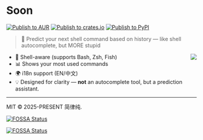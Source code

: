 # Soon


[![Publish to AUR](https://github.com/HsiangNianian/soon/actions/workflows/publish-aur.yml/badge.svg)](https://github.com/HsiangNianian/soon/actions/workflows/publish-aur.yml)
[![Publish to crates.io](https://github.com/HsiangNianian/soon/actions/workflows/publish-crates.yml/badge.svg)](https://github.com/HsiangNianian/soon/actions/workflows/publish-crates.yml)
[![Publish to PyPI](https://github.com/HsiangNianian/soon/actions/workflows/publish-pypi.yml/badge.svg)](https://github.com/HsiangNianian/soon/actions/workflows/publish-pypi.yml)


> 🤖 Predict your next shell command based on history — like shell autocomplete, but MORE stupid

<img align="right" src="https://repology.org/badge/vertical-allrepos/soon.svg?columns=2" />

- 🐚 Shell-aware (supports Bash, Zsh, Fish)
- 📊 Shows your most used commands
- 🌍 i18n support (EN/中文)
- 💡 Designed for clarity — **not** an autocomplete tool, but a prediction assistant.

---

MIT © 2025-PRESENT 简律纯.

[![FOSSA Status](https://app.fossa.com/api/projects/git%2Bgithub.com%2FHsiangNianian%2Fsoon.svg?type=shield&issueType=security)](https://app.fossa.com/projects/git%2Bgithub.com%2FHsiangNianian%2Fsoon?ref=badge_shield&issueType=security)

[![FOSSA Status](https://app.fossa.com/api/projects/git%2Bgithub.com%2FHsiangNianian%2Fsoon.svg?type=large&issueType=license)](https://app.fossa.com/projects/git%2Bgithub.com%2FHsiangNianian%2Fsoon?ref=badge_large&issueType=license)
